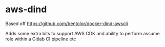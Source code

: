 # aws-dind
Based off https://github.com/bentolor/docker-dind-awscli

Adds some extra bits to support AWS CDK and ability to perform assume role within a Gitlab CI pipeline etc
